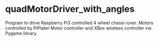 # quadMotorDriver_with_angles
Program to drive Raspberry Pi3 controlled 4 wheel chassi rover. Motors controlled by PiPlater Motor controller and XBox wireless
controller via Pygame library.
